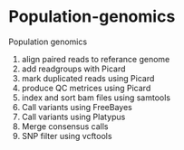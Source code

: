 # Population-genomics
Population genomics
  1. align paired reads to referance genome
  2. add readgroups with Picard
  3. mark duplicated reads using Picard
  4. produce QC metrices using Picard
  5. index and sort bam files using samtools
  6. Call variants using FreeBayes
  7. Call variants using Platypus
  8. Merge consensus calls
  9. SNP filter using vcftools
